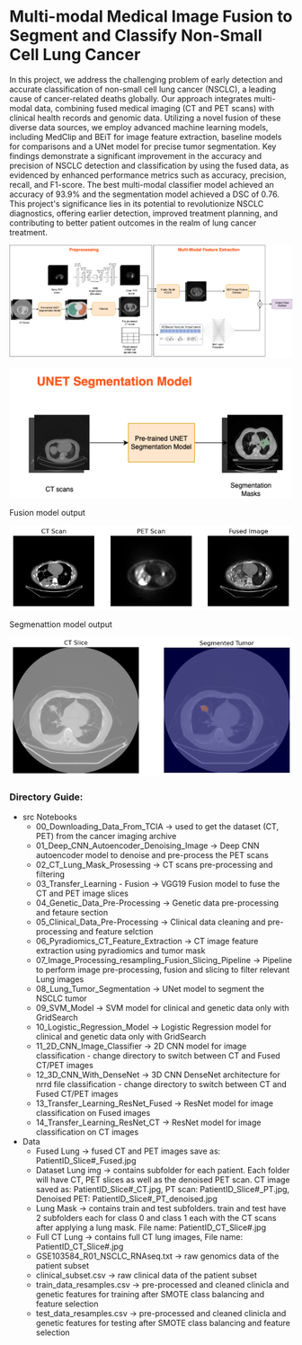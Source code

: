 # Multi-modal Medical Image Fusion to Segment and Classify Non-Small Cell Lung Cancer

In this project, we address the challenging problem of early detection and accurate classification of non-small cell lung cancer (NSCLC), a leading cause of cancer-related deaths globally. Our approach integrates multi-modal data, combining  fused medical imaging (CT and PET scans) with clinical health records and genomic data. Utilizing a novel fusion of these diverse data sources, we employ advanced machine learning models, including MedClip and BEiT for image feature extraction, baseline models for comparisons and a UNet model for precise tumor segmentation. Key findings demonstrate a significant improvement in the accuracy and precision of NSCLC detection and classification by using the fused data, as evidenced by enhanced performance metrics such as accuracy, precision, recall, and F1-score. The best multi-modal classifier model achieved an accuracy of 93.9\% and the segmentation model achieved a DSC of 0.76. This project's significance lies in its potential to revolutionize NSCLC diagnostics, offering earlier detection, improved treatment planning, and contributing to better patient outcomes in the realm of lung cancer treatment. 

<p align="center">
  <img src="https://github.com/HamadJassem/NSCLCRadiogenomics/blob/main/imgs/model_arch.png" alt="Model Architecture Diagram"/>
</p>
<p align="center">
  <img src="https://github.com/HamadJassem/NSCLCRadiogenomics/blob/main/imgs/seg.png" alt="Model Architecture Diagram"/>
</p>

Fusion model output
<p align="center">
  <img src="https://github.com/HamadJassem/NSCLCRadiogenomics/blob/main/imgs/output.png" alt="Fusion Model Output"/>
</p>

Segmenattion model output
<p align="center">
  <img src="https://github.com/HamadJassem/NSCLCRadiogenomics/blob/main/imgs/segmentation.png" alt="Segmentation Output"/>
</p>

### Directory Guide:
- src Notebooks
  - 00_Downloading_Data_From_TCIA -> used to get the dataset (CT, PET) from the cancer imaging archive
  - 01_Deep_CNN_Autoencoder_Denoising_Image -> Deep CNN autoencoder model to denoise and pre-process the PET scans
  - 02_CT_Lung_Mask_Prosessing -> CT scans pre-processing and filtering
  - 03_Transfer_Learning - Fusion -> VGG19 Fusion model to fuse the CT and PET image slices
  - 04_Genetic_Data_Pre-Processing -> Genetic data pre-processing and fetaure section
  - 05_Clinical_Data_Pre-Processing -> Clinical data cleaning and pre-processing and feature selction
  - 06_Pyradiomics_CT_Feature_Extraction -> CT image feature extraction using pyradiomics and tumor mask
  - 07_Image_Processing_resampling_Fusion_Slicing_Pipeline -> Pipeline to perform image pre-processing, fusion and slicing to filter relevant Lung images
  - 08_Lung_Tumor_Segmentation -> UNet model to segment the NSCLC tumor
  - 09_SVM_Model -> SVM model for clinical and genetic data only with GridSearch
  - 10_Logistic_Regression_Model -> Logistic Regression model for clinical and genetic data only with GridSearch
  - 11_2D_CNN_Image_Classifier -> 2D CNN model for image classification - change directory to switch between CT and Fused CT/PET images
  - 12_3D_CNN_With_DenseNet -> 3D CNN DenseNet architecture for nrrd file classification - change directory to switch between CT and Fused CT/PET images
  - 13_Transfer_Learning_ResNet_Fused -> ResNet model for image classification on Fused images
  - 14_Transfer_Learning_ResNet_CT -> ResNet model for image classification on CT images
- Data
  - Fused Lung -> fused CT and PET images save as: PatientID_Slice#_Fused.jpg
  - Dataset Lung img -> contains subfolder for each patient. Each folder will have CT, PET slices as well as the denoised PET scan. CT image saved as: PatientID_Slice#_CT.jpg, PT scan: PatientID_Slice#_PT.jpg, Denoised PET: PatientID_Slice#_PT_denoised.jpg
  - Lung Mask -> contains train and test subfolders. train and test have 2 subfolders each for class 0 and class 1 each with the CT scans after applying a lung mask. File name: PatientID_CT_Slice#.jpg
  - Full CT Lung -> contains full CT lung images, File name: PatientID_CT_Slice#.jpg
  - GSE103584_R01_NSCLC_RNAseq.txt -> raw genomics data of the patient subset
  - clinical_subset.csv -> raw clinical data of the patient subset
  - train_data_resamples.csv -> pre-processed and cleaned clinicla and genetic features for training after SMOTE class balancing and feature selection
  - test_data_resamples.csv -> pre-processed and cleaned clinicla and genetic features for testing after SMOTE class balancing and feature selection
